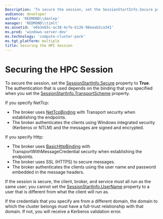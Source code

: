 ```yaml
---
Description: 'To secure the session, set the SessionStartInfo.Secure property to True.'
audience: developer
author: 'REDMOND\\danlep'
manager: 'REDMOND\\timlt'
ms.assetid: 'e6b3eb5c-ac38-4cfe-b126-98eeab2ca341'
ms.prod: 'windows-server-dev'
ms.technology: 'compute-cluster-pack'
ms.tgt_platform: multiple
title: Securing the HPC Session
---
```


# Securing the HPC Session

To secure the session, set the [SessionStartInfo.Secure](https://msdn.microsoft.com/library/microsoft.hpc.scheduler.session.sessionstartinfo.secure.aspx) property to **True**. The authentication that is used depends on the binding that you specified when you set the [SessionStartInfo.TransportScheme](https://msdn.microsoft.com/library/microsoft.hpc.scheduler.session.sessionstartinfo.transportscheme.aspx) property.

If you specify NetTcp:

-   The broker uses [NetTcpBinding](https://msdn.microsoft.com/library/system.servicemodel.nettcpbinding.aspx) with Transport security when establishing the endpoints.
-   The broker authenticates the clients using Windows integrated security (Kerberos or NTLM) and the messages are signed and encrypted.

If you specify Http:

-   The broker uses [BasicHttpBinding](https://msdn.microsoft.com/library/system.servicemodel.basichttpbinding.aspx) with TransportWithMessageCredential security when establishing the endpoints.
-   The broker uses SSL (HTTPS) to secure messages.
-   The broker authenticates the clients using the user name and password embedded in the message headers.

If the session is secure, the client, broker, and service must all run as the same user; you cannot set the [SessionStartInfo.UserName](https://msdn.microsoft.com/library/microsoft.hpc.scheduler.session.sessionstartinfo.username.aspx) property to a user that is different from what the client will run as.

If the credentials that you specify are from a different domain, the domain to which the cluster belongs must have a full-trust relationship with that domain. If not, you will receive a Kerberos validation error.

 

 




